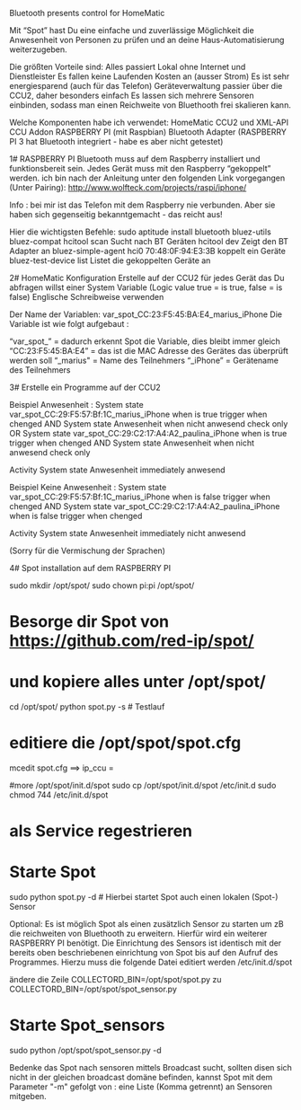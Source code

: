 Bluetooth presents control for HomeMatic


Mit “Spot” hast Du eine einfache und zuverlässige Möglichkeit die Anwesenheit von Personen zu prüfen und an deine Haus-Automatisierung weiterzugeben.

Die größten Vorteile sind:
	Alles passiert Lokal ohne Internet und Dienstleister
	Es fallen keine Laufenden Kosten an (ausser Strom)
	Es ist sehr energiesparend (auch für das Telefon)
	Geräteverwaltung passier über die CCU2, daher besonders einfach
	Es lassen sich mehrere Sensoren einbinden, sodass man einen Reichweite von Bluethooth frei skalieren kann.


Welche Komponenten habe ich verwendet:
HomeMatic CCU2 und XML-API CCU Addon
RASPBERRY PI (mit Raspbian)
Bluetooth Adapter (RASPBERRY PI 3 hat Bluetooth integriert - habe es aber nicht getestet)


1# RASPBERRY PI
Bluetooth muss auf dem Raspberry installiert und funktionsbereit sein.
Jedes Gerät muss mit den Raspberry “gekoppelt” werden. ich bin nach der Anleitung unter den folgenden Link vorgegangen (Unter Pairing):
http://www.wolfteck.com/projects/raspi/iphone/

Info : bei mir ist das Telefon mit dem Raspberry nie verbunden. Aber sie haben sich gegenseitig bekanntgemacht - das reicht aus!

Hier die wichtigsten Befehle:
sudo aptitude install bluetooth bluez-utils bluez-compat
hcitool scan						Sucht nach BT Geräten
hcitool dev				                Zeigt den BT Adapter an
bluez-simple-agent hci0 70:48:0F:94:E3:3B		koppelt ein Geräte
bluez-test-device list				        Listet die gekoppelten Geräte an

2# HomeMatic Konfiguration
Erstelle auf der CCU2 für jedes Gerät das Du abfragen willst einer System Variable (Logic value true = is true, false = is false) Englische Schreibweise verwenden

Der Name der Variablen: var_spot_CC:23:F5:45:BA:E4_marius_iPhone
Die Variable ist wie folgt aufgebaut :

“var_spot_”		= dadurch erkennt Spot die Variable, dies bleibt immer gleich
“CC:23:F5:45:BA:E4”	= das ist die MAC Adresse des Gerätes das überprüft werden soll
“_marius"		= Name des Teilnehmers
“_iPhone”		= Gerätename des Teilnehmers


3# Erstelle ein Programme auf der CCU2

Beispiel Anwesenheit :
	System state var_spot_CC:29:F5:57:Bf:1C_marius_iPhone when is true trigger when chenged
	AND 
	System state Anwesenheit when nicht anwesend check only
OR
	System state var_spot_CC:29:C2:17:A4:A2_paulina_iPhone when is true trigger when chenged
	AND 
	System state Anwesenheit when nicht anwesend check only

Activity 
	System state Anwesenheit immediately anwesend
	


Beispiel Keine Anwesenheit :
	System state var_spot_CC:29:F5:57:Bf:1C_marius_iPhone when is false trigger when chenged
AND
	System state var_spot_CC:29:C2:17:A4:A2_paulina_iPhone when is false trigger when chenged

Activity 
	System state Anwesenheit immediately nicht anwesend


(Sorry für die Vermischung der Sprachen)



4# Spot installation auf dem RASPBERRY PI 

sudo mkdir /opt/spot/
sudo chown pi:pi /opt/spot/
# Besorge dir Spot von https://github.com/red-ip/spot/
# und kopiere alles unter /opt/spot/

cd /opt/spot/
python spot.py -s	# Testlauf

# editiere die /opt/spot/spot.cfg 
mcedit spot.cfg         ==> ip_ccu = <ip adresse der ccu2 eintragen>

#more /opt/spot/init.d/spot
sudo cp /opt/spot/init.d/spot /etc/init.d
sudo chmod 744 /etc/init.d/spot

# als Service regestrieren

# Starte Spot
sudo python spot.py -d		# Hierbei startet Spot auch einen lokalen (Spot-) Sensor


Optional:
Es ist möglich Spot als einen zusätzlich Sensor zu starten um zB die reichweiten von Bluethooth zu erweitern. Hierfür wird ein weiterer RASPBERRY PI benötigt. Die Einrichtung des Sensors ist identisch mit der bereits oben beschriebenen einrichtung von Spot bis auf den Aufruf des Programmes. Hierzu muss die folgende Datei editiert werden
/etc/init.d/spot

ändere die Zeile 
COLLECTORD_BIN=/opt/spot/spot.py
zu
COLLECTORD_BIN=/opt/spot/spot_sensor.py

# Starte Spot_sensors
sudo python /opt/spot/spot_sensor.py -d		

Bedenke das Spot nach sensoren mittels Broadcast sucht, sollten disen sich nicht in der gleichen broadcast domäne befinden, kannst Spot mit dem Parameter "-m" gefolgt von <IP>:<PORT> eine Liste (Komma getrennt) an Sensoren mitgeben. 


